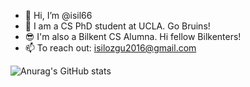 - 👋 Hi, I’m @isil66
- 🤠 I am a CS PhD student at UCLA. Go Bruins!
- 😎 I'm also a Bilkent CS Alumna. Hi fellow Bilkenters!
- 📫 To reach out: isilozgu2016@gmail.com

![Anurag's GitHub stats](https://github-readme-stats.vercel.app/api?username=isil66&show_icons=true&theme=transparent)
<!---
isil66/isil66 is a ✨ special ✨ repository because its `README.md` (this file) appears on your GitHub profile.
You can click the Preview link to take a look at your changes.
--->
